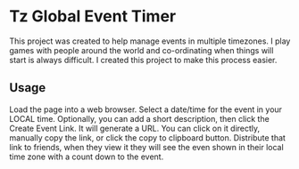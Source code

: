 # Tz Global Event Timer

This project was created to help manage events in multiple timezones. I play games with people around the world and co-ordinating when things will start is always difficult.  I created this project to make this process easier.

## Usage

Load the page into a web browser. Select a date/time for the event in your LOCAL time. Optionally, you can add a short description, then click the Create Event Link. It will generate a URL. You can click on it directly, manually copy the link, or click the copy to clipboard button. Distribute that link to friends, when they view it they will see the even shown in their local time zone with a count down to the event.